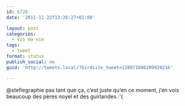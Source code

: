 ```yaml
---
id: 6726
date: '2011-11-22T13:26:27+01:00'

layout: post
categories:
  - Vis ma vie
tags:
  - tweet
format: status
publish_social: no
guid: 'http://tweets.local/?birdsite_tweet=138971606209929216'

---
```


@stefiegraphie pas tant que ça, c’est juste qu’en ce moment, j’en vois beaucoup des pères noyel et des guirlandes :'(